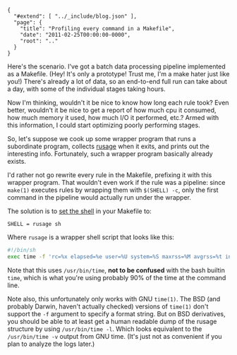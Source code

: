 
    {
      "#extend": [ "../_include/blog.json" ],
      "page": {
        "title": "Profiling every command in a Makefile",
        "date": "2011-02-25T00:00:00-0000",
        "root": ".."
      }
    }

Here's the scenario. I've got a batch data processing pipeline implemented as a Makefile. (Hey! It's only a prototype! Trust me, I'm a make hater just like you!) There's already a lot of data, so an end-to-end full run can take about a day, with some of the individual stages taking hours.

Now I'm thinking, wouldn't it be nice to know how long each rule took? Even better, wouldn't it be nice to get a report of how much cpu it consumed, how much memory it used, how much I/O it performed, etc.? Armed with this information, I could start optimizing poorly performing stages.

So, let's suppose we cook up some wrapper program that runs a subordinate program, collects [rusage](http://www.freebsd.org/cgi/man.cgi?query=getrusage&apropos=0&sektion=2&format=html) when it exits, and prints out the interesting info. Fortunately, such a wrapper program basically already exists.

I'd rather not go rewrite every rule in the Makefile, prefixing it with this wrapper program. That wouldn't even work if the rule was a pipeline: since `make(1)` executes rules by wrapping them with `$(SHELL) -c`, only the first command in the pipeline would actually run under the wrapper.

The solution is to [set the shell](http://www.gnu.org/software/make/manual/make.html#Choosing-the-Shell) in your Makefile to:

    SHELL = rusage sh

Where `rusage` is a wrapper shell script that looks like this:

```bash
#!/bin/sh
exec time -f 'rc=%x elapsed=%e user=%U system=%S maxrss=%M avgrss=%t ins=%I outs=%O minflt=%R majflt=%F swaps=%W avgmem=%K avgdata=%D argv="%C"' "$@"
```

Note that this uses `/usr/bin/time`, **not to be confused** with the bash builtin `time`, which is what you're using probably 90% of the time at the command line.

Note also, this unfortunately only works with GNU `time(1)`. The BSD (and probably Darwin, haven't actually checked) versions of `time(1)` don't support the `-f` argument to specify a format string. But on BSD derivatives, you should be able to at least get a human readable dump of the rusage structure by using `/usr/bin/time -l`. Which looks equivalent to the `/usr/bin/time -v` output from GNU time. (It's just not as convenient if you plan to analyze the logs later.)


